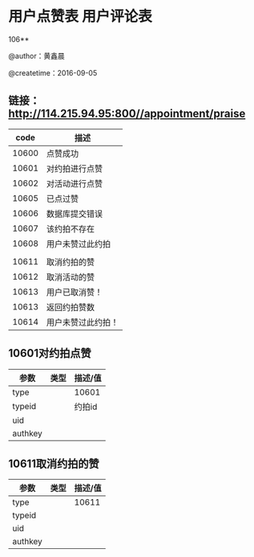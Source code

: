 # 用户点赞表         用户评论表

106**

@author：黄鑫晨

@createtime：2016-09-05

## 链接： http://114.215.94.95:800//appointment/praise

| code  | 描述        |
| ----- | --------- |
| 10600 | 点赞成功      |
| 10601 | 对约拍进行点赞   |
| 10602 | 对活动进行点赞   |
| 10605 | 已点过赞      |
| 10606 | 数据库提交错误   |
| 10607 | 该约拍不存在    |
| 10608 | 用户未赞过此约拍  |
|       |           |
| 10611 | 取消约拍的赞    |
| 10612 | 取消活动的赞    |
| 10613 | 用户已取消赞！   |
| 10613 | 返回约拍赞数    |
| 10614 | 用户未赞过此约拍！ |



## 10601对约拍点赞

| 参数      | 类型   | 描述/值  |
| ------- | ---- | ----- |
| type    |      | 10601 |
| typeid  |      | 约拍id  |
| uid     |      |       |
| authkey |      |       |

## 10611取消约拍的赞

| 参数      | 类型   | 描述/值  |
| ------- | ---- | ----- |
| type    |      | 10611 |
| typeid  |      |       |
| uid     |      |       |
| authkey |      |       |



